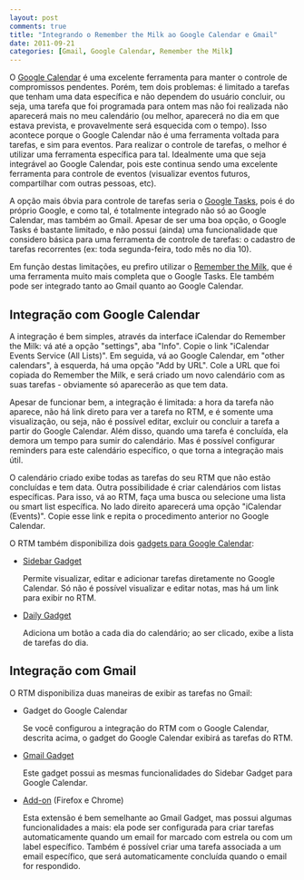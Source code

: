 ```yaml
---
layout: post
comments: true
title: "Integrando o Remember the Milk ao Google Calendar e Gmail"
date: 2011-09-21
categories: [Gmail, Google Calendar, Remember the Milk]
---
```

O [Google Calendar](http://calendar.google.com) é uma excelente ferramenta para manter o controle de compromissos pendentes. Porém, tem dois problemas: é limitado a tarefas que tenham uma data específica e não dependem do usuário concluir, ou seja, uma tarefa que foi programada para ontem mas não foi realizada não aparecerá mais no meu calendário (ou melhor, aparecerá no dia em que estava prevista, e provavelmente será esquecida com o tempo). Isso acontece porque o Google Calendar não é uma ferramenta voltada para tarefas, e sim para eventos. Para realizar o controle de tarefas, o melhor é utilizar uma ferramenta específica para tal. Idealmente uma que seja integrável ao Google Calendar, pois este continua sendo uma excelente ferramenta para controle de eventos (visualizar eventos futuros, compartilhar com outras pessoas, etc).

A opção mais óbvia para controle de tarefas seria o [Google Tasks](http://mail.google.com/tasks), pois é do próprio Google, e como tal, é totalmente integrado não só ao Google Calendar, mas também ao Gmail. Apesar de ser uma boa opção, o Google Tasks é bastante limitado, e não possui (ainda) uma funcionalidade que considero básica para uma ferramenta de controle de tarefas: o cadastro de tarefas recorrentes (ex: toda segunda-feira, todo mês no dia 10).

Em função destas limitações, eu prefiro utilizar o [Remember the Milk](http://www.rememberthemilk.com), que é uma ferramenta muito mais completa que o Google Tasks. Ele também pode ser integrado tanto ao Gmail quanto ao Google Calendar.

Integração com Google Calendar
------------------------------

A integração é bem simples, através da interface iCalendar do Remember the Milk: vá até a opção "settings", aba "Info". Copie o link "iCalendar Events Service (All Lists)". Em seguida, vá ao Google Calendar, em "other calendars", à esquerda, há uma opção "Add by URL". Cole a URL que foi copiada do Remember the Milk, e será criado um novo calendário com as suas tarefas - obviamente só aparecerão as que tem data.

Apesar de funcionar bem, a integração é limitada: a hora da tarefa não aparece, não há link direto para ver a tarefa no RTM, e é somente uma visualização, ou seja, não é possível editar, excluir ou concluir a tarefa a partir do Google Calendar. Além disso, quando uma tarefa é concluída, ela demora um tempo para sumir do calendário. Mas é possível configurar reminders para este calendário específico, o que torna a integração mais útil.

O calendário criado exibe todas as tarefas do seu RTM que não estão concluídas e tem data. Outra possibilidade é criar calendários com listas específicas. Para isso, vá ao RTM, faça uma busca ou selecione uma lista ou smart list específica. No lado direito aparecerá uma opção "iCalendar (Events)". Copie esse link e repita o procedimento anterior no Google Calendar.

O RTM também disponibiliza dois [gadgets para Google Calendar](http://www.rememberthemilk.com/services/googlecalendar/):

- [Sidebar Gadget](http://www.rememberthemilk.com/services/googlecalendar/sidebar/)

  Permite visualizar, editar e adicionar tarefas diretamente no Google Calendar. Só não é possível visualizar e editar notas, mas há um link para exibir no RTM.

- [Daily Gadget](http://www.rememberthemilk.com/services/googlecalendar/)

  Adiciona um botão a cada dia do calendário; ao ser clicado, exibe a lista de tarefas do dia.

Integração com Gmail
--------------------

O RTM disponibiliza duas maneiras de exibir as tarefas no Gmail:

- Gadget do Google Calendar

  Se você configurou a integração do RTM com o Google Calendar, descrita acima, o gadget do Google Calendar exibirá as tarefas do RTM.

- [Gmail Gadget](http://www.rememberthemilk.com/services/gmail/gadget/)</li>

  Este gadget possui as mesmas funcionalidades do Sidebar Gadget para Google Calendar.

- [Add-on](http://www.rememberthemilk.com/services/gmail/addon/) (Firefox e Chrome)</li>

  Esta extensão é bem semelhante ao Gmail Gadget, mas possui algumas funcionalidades a mais: ela pode ser configurada para criar tarefas automaticamente quando um email for marcado com estrela ou com um label específico. Também é possível criar uma tarefa associada a um email específico, que será automaticamente concluída quando o email for respondido.
